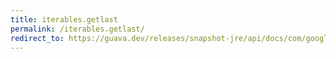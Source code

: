 ```yaml
---
title: iterables.getlast
permalink: /iterables.getlast/
redirect_to: https://guava.dev/releases/snapshot-jre/api/docs/com/google/common/collect/Iterables.html#getLast-java.lang.Iterable-
---
```

